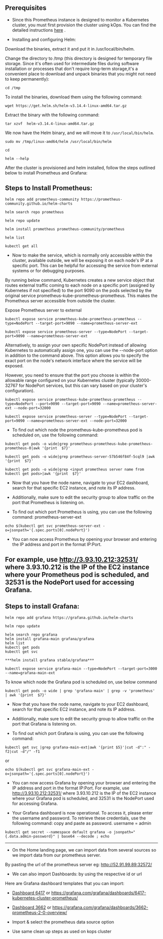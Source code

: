 ## Prerequisites

- Since this Prometheus instance is designed to monitor a Kubernetes cluster, you must first provision the cluster using kOps. You can find the detailed instructions [here](https://github.com/techlearn-center/DevOps/blob/CICD/Kubernetes/kOps.md) .

- Installing and configuring Helm:

Download the binaries, extract it and put it in /usr/local/bin/helm.

Change the directory to /tmp (this directory is designed for temporary file storage. Since it's often used for intermediate files during software installation or processes that don't require long-term storage,it's a convenient place to download and unpack binaries that you might not need to keep permanently):

```
cd /tmp
```

To install the binaries, download them using the following command:

```
wget https://get.helm.sh/helm-v3.14.4-linux-amd64.tar.gz
```

Extract the binary with the following command:

```
tar xzvf  helm-v3.14.4-linux-amd64.tar.gz
```

We now have the Helm binary, and we will move it to `/usr/local/bin/helm`.

```
sudo mv /tmp/linux-amd64/helm /usr/local/bin/helm
```

```
cd
```

```
helm --help
```

After the cluster is provisioned and helm installed, follow the steps outlined below to install Prometheus and Grafana:

## Steps to Install Prometheus:

```
helm repo add prometheus-community https://prometheus-community.github.io/helm-charts
```

```
helm search repo prometheus
```

```
helm repo update
```

```
helm install prometheus prometheus-community/prometheus
```

```
helm list
```

```
kubectl get all
```

- Now to make the service, which is normally only accessible within the cluster, available outside, we will be exposing it on each node's IP at a specific port. This can be helpful for accessing the service from external systems or for debugging purposes.

By running below command, Kubernetes creates a new service object that routes external traffic coming to each node on a specific port (assigned by Kubernetes if not specified) to the port 9090 on the pods selected by the original service prometheus-kube-prometheus-prometheus. This makes the Prometheus server accessible from outside the cluster.

Expose Prometheus server to external

```
kubectl expose service prometheus-kube-prometheus-prometheus --type=NodePort --target-port=9090 --name=prometheus-server-ext

kubectl expose service prometheus-server --type=NodePort --target-port=9090 --name=prometheus-server-ext
```

Alternatively, to assign your own specific NodePort instead of allowing Kubernetes to automatically assign one, you can use the --node-port option in addition to the command above. This option allows you to specify the exact port on the node's network interface where the service will be exposed.

However, you need to ensure that the port you choose is within the allowable range configured on your Kubernetes cluster (typically 30000-32767 for NodePort services, but this can vary based on your cluster's configuration).

```
kubectl expose service prometheus-kube-prometheus-prometheus --type=NodePort --port=9090 --target-port=9090 --name=prometheus-server-ext --node-port=32000

kubectl expose service prometheus-server --type=NodePort --target-port=9090 --name=prometheus-server-ext --node-port=32000
```

- To find out which node the prometheus-kube-prometheus pod is scheduled on, use the following command:

```
kubectl get pods -o wide|grep prometheus-prometheus-kube-prometheus-prometheus-0|awk '{print  $7}'

kubectl get pods -o wide|grep prometheus-server-57b546f84f-5cql9 |awk '{print  $7}'

kubectl get pods -o wide|grep <input prometheus server name from kubectl get pods>|awk '{print  $7}'
```

- Now that you have the node name, navigate to your EC2 dashboard, search for that specific EC2 instance, and note its IP address.

- Additionally, make sure to edit the security group to allow traffic on the port that Prometheus is listening on.

- To find out which port Prometheus is using, you can use the following command:
  prometheus-server-ext

```
echo $(kubectl get svc prometheus-server-ext -o=jsonpath='{.spec.ports[0].nodePort}')
```

- You can now access Prometheus by opening your browser and entering the IP address and port in the format IP:Port.

## For example, use http://3.93.10.212:32531/ where 3.93.10.212 is the IP of the EC2 instance where your Prometheus pod is scheduled, and 32531 is the NodePort used for accessing Grafana.

## Steps to install Grafana:

```
helm repo add grafana https://grafana.github.io/helm-charts
```

```
helm repo update
```

```
helm search repo grafana
helm install grafana-main grafana/grafana
helm list
kubectl get pods
kubectl get svc

***helm install grafana stable/grafana***

```

```
kubectl expose service grafana-main --type=NodePort --target-port=3000 --name=grafana-main-ext
```

To know which node the Grafana pod is scheduled on, use below command

```
kubectl get pods -o wide | grep 'grafana-main' | grep -v 'prometheus' | awk '{print  $7}'
```

- Now that you have the node name, navigate to your EC2 dashboard, search for that specific EC2 instance, and note its IP address.

- Additionally, make sure to edit the security group to allow traffic on the port that Grafana is listening on.

- To find out which port Grafana is using, you can use the following command:

```
kubectl get svc |grep grafana-main-ext|awk '{print $5}'|cut -d":" -f2|cut -d"/" -f1
```

or

```
echo $(kubectl get svc grafana-main-ext -o=jsonpath='{.spec.ports[0].nodePort}')
```

- You can now access Grafana by opening your browser and entering the IP address and port in the format IP:Port. For example, use http://3.93.10.212:32531/ where 3.93.10.212 is the IP of the EC2 instance where your Grafana pod is scheduled, and 32531 is the NodePort used for accessing Grafana.

- Your Grafana dashboard is now operational. To access it, please enter the username and password. To retrieve these credentials, use the following command: copy and paste as password. username = admin

```
kubectl get secret --namespace default grafana -o jsonpath="{.data.admin-password}" | base64 --decode ; echo
```

---

- On the Home landing page, we can import data from several sources so we import data from our prometheus server.

By pasting the url of the prometheus server eg: http://52.91.99.89:32572/

- We can also import Dashboards: by using the respective id or url

Here are Grafana dashboard templates that you can import:

- [Dashboard 6417](https://grafana.com/grafana/dashboards/6417) or https://grafana.com/grafana/dashboards/6417-kubernetes-cluster-prometheus/
- [Dashboard 3662](https://grafana.com/grafana/dashboards/3662) or https://grafana.com/grafana/dashboards/3662-prometheus-2-0-overview/

- Import & select the prometheus data source option

- Use same clean up steps as used on kops cluster
